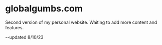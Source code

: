# globalgumbs.com

Second version of my personal website. Waiting to add more content and features.

--updated 8/10/23

